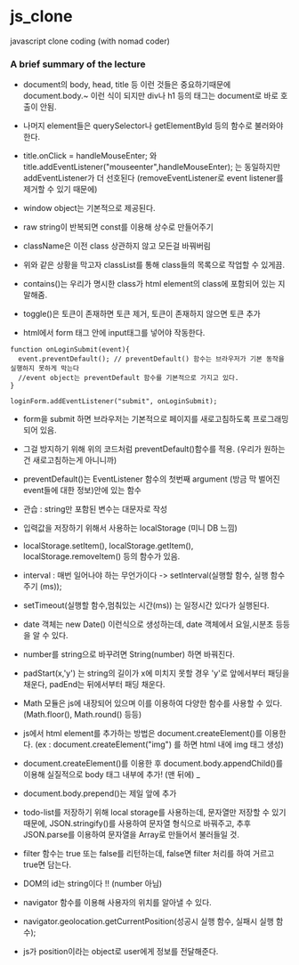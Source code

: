 # js_clone
javascript clone coding (with nomad coder)

<h3>A brief summary of the lecture</h3>

- document의 body, head, title 등 이런 것들은 중요하기때문에 document.body.~ 이런 식이 되지만 div나 h1 등의 태그는 document로
바로 호출이 안됨.

- 나머지 element들은 querySelector나 getElementById 등의 함수로 불러와야 한다.

- title.onClick = handleMouseEnter; 와 title.addEventListener("mouseenter",handleMouseEnter); 는 동일하지만
addEventListener가 더 선호된다 (removeEventListener로 event listener를 제거할 수 있기 때문에)

- window object는 기본적으로 제공된다.

- raw string이 반복되면 const를 이용해 상수로 만들어주기

- className은 이전 class 상관하지 않고 모든걸 바꿔버림

- 위와 같은 상황을 막고자 classList를 통해 class들의 목록으로 작업할 수 있게끔.

- contains()는 우리가 명시한 class가 html element의 class에 포함되어 있는 지 말해줌.

- toggle()은 토큰이 존재하면 토큰 제거, 토큰이 존재하지 않으면 토큰 추가

- html에서 form 태그 안에 input태그를 넣어야 작동한다.

```
function onLoginSubmit(event){
  event.preventDefault(); // preventDefault() 함수는 브라우저가 기본 동작을 실행하지 못하게 막는다
  //event object는 preventDefault 함수를 기본적으로 가지고 있다.
}

loginForm.addEventListener("submit", onLoginSubmit);
```

- form을 submit 하면 브라우저는 기본적으로 페이지를 새로고침하도록 프로그래밍되어 있음.

- 그걸 방지하기 위해 위의 코드처럼 preventDefault()함수를 적용. (우리가 원하는 건 새로고침하는게 아니니까)

- preventDefault()는 EventListener 함수의 첫번째 argument (방금 막 벌어진 event들에 대한 정보)안에 있는 함수

- 관습 : string만 포함된 변수는 대문자로 작성

- 입력값을 저장하기 위해서 사용하는 localStorage (미니 DB 느낌)

- localStorage.setItem(), localStorage.getItem(), localStorage.removeItem() 등의 함수가 있음.

- interval : 매번 일어나야 하는 무언가이다 -> setInterval(실행할 함수, 실행 함수 주기 (ms));

- setTimeout(실행할 함수,멈춰있는 시간(ms)) 는 일정시간 있다가 실행된다.

- date 객체는 new Date() 이런식으로 생성하는데, date 객체에서 요일,시분초 등등을 알 수 있다.

- number를 string으로 바꾸려면 String(number) 하면 바꿔진다.

- padStart(x,'y') 는 string의 길이가 x에 미치지 못할 경우 'y'로 앞에서부터 패딩을 채운다, padEnd는 뒤에서부터 패딩 채운다.

- Math 모듈은 js에 내장되어 있으며 이를 이용하여 다양한 함수를 사용할 수 있다. (Math.floor(), Math.round() 등등)

- js에서 html element를 추가하는 방법은 document.createElement()를 이용한다. (ex : document.createElement("img") 를 하면 html 내에 img 태그 생성)

- document.createElement()를 이용한 후 document.body.appendChild()를 이용해 실질적으로 body 태그 내부에 추가! (맨 뒤에) _

- document.body.prepend()는 제일 앞에 추가

- todo-list를 저장하기 위해 local storage를 사용하는데, 문자열만 저장할 수 있기 때문에,
JSON.stringify()를 사용하여 문자열 형식으로 바꿔주고, 추후 JSON.parse를 이용하여 문자열을 Array로 만들어서 불러들일 것.

- filter 함수는 true 또는 false를 리턴하는데, false면 filter 처리를 하여 거르고 true면 담는다.

- DOM의 id는 string이다 !! (number 아님)

- navigator 함수를 이용해 사용자의 위치를 알아낼 수 있다.

- navigator.geolocation.getCurrentPosition(성공시 실행 함수, 실패시 실행 함수);

- js가 position이라는 object로 user에게 정보를 전달해준다.